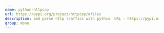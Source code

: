 ```yaml
---
name: python-httpcap
url: https://pypi.org/project/httpcap/#files
description: and parse http traffics with python. URL : https://pypi.org/project/httpcap/#files Groups : None
group: None
---
```

